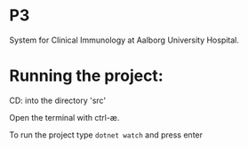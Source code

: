 # P3
System for Clinical Immunology at Aalborg University Hospital.

# Running the project:
CD: into the directory 'src'

Open the terminal with ctrl-æ.

To run the project type ```dotnet watch``` and press enter
